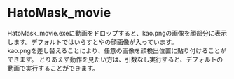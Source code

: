 # HatoMask_movie
HatoMask_movie.exeに動画をドロップすると、kao.pngの画像を顔部分に表示します。デフォルトではいらすとやの顔画像が入っています。  
kao.pngを差し替えることにより、任意の画像を顔検出位置に貼り付けることができます。
とりあえず動作を見たい方は、引数なし実行すると、デフォルトの動画で実行することができます。  
